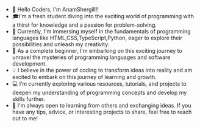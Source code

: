 - 👋 Hello Coders, I'm AnamShergill!!
- 🎓I'm a fresh student diving into the exciting world of programming with a thirst for knowledge and a passion for problem-solving.
- 🚀 Currently, I'm immersing myself in the fundamentals of programming languages like HTML,CSS,TypeScript,Python, 
      eager to explore their possibilities and unleash my creativity.
- 🌱 As a complete beginner, I'm embarking on this exciting journey to unravel the mysteries of programming languages and software development.
- 💡 I believe in the power of coding to transform ideas into reality and am excited to embark on this journey of learning and growth.
- 💻 I’m currently exploring various resources, tutorials, and projects to deepen my understanding of programming concepts and develop my skills further.
- 💬 I'm always open to learning from others and exchanging ideas. If you have any tips, advice, or interesting projects to share, feel free to reach out to me!

<!---
AnamShergill/AnamShergill is a ✨ special ✨ repository because its `README.md` (this file) appears on your GitHub profile.
You can click the Preview link to take a look at your changes.
--->
